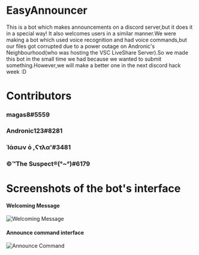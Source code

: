 # EasyAnnouncer

This is a bot which makes announcements on a discord server,but it does it in a special way!
It also welcomes users in a similar manner.We were making a bot which used voice recognition and had voice commands,but our files got corrupted due to a power outage on Andronic's Neighbourhood(who was hosting the VSC LiveShare Server).So we made this bot in the small time we had because we wanted to submit something.However,we will make a better one in the next discord hack week :D

# Contributors
### magas8#5559
### Andronic123#8281
### Ἱάσων ὁ ,Ϛτλα'#3481
### ©™The Suspect®(°~°)#6179

# Screenshots of the bot's interface
#### Welcoming Message
![Welcoming Message](https://cdn.discordapp.com/attachments/592346149772460054/593992681630334977/unknown.png)
#### Announce command interface
![Announce Command](https://cdn.discordapp.com/attachments/592346149772460054/593994413886275587/unknown.png)
